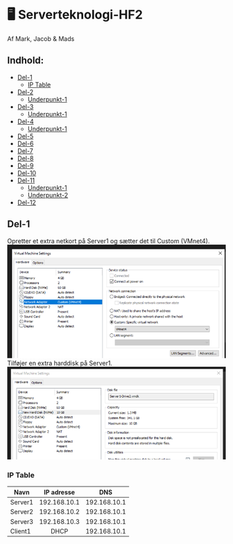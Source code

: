 # :desktop_computer: Serverteknologi-HF2

Af Mark, Jacob & Mads

## Indhold:
* [Del-1](#Del-1)
	* [IP Table](#IP-Table)
* [Del-2](#)
	* [Underpunkt-1](#)
* [Del-3](#)
	* [Underpunkt-1](#)
* [Del-4](#)
	* [Underpunkt-1](#)
* [Del-5](#)
* [Del-6](#)
* [Del-7](#)
* [Del-8](#)
* [Del-9](#)
* [Del-10](#)
* [Del-11](#)
	* [Underpunkt-1](#)
	* [Underpunkt-2](#)
* [Del-12](#)

## Del-1
Opretter et extra netkort på Server1 og sætter det til Custom (VMnet4).
![vmware-vmnet4](images/vmware-vmnet4.png)
<br/>
Tilføjer en extra harddisk på Server1.
![vmware-drive2](images/vmware-drive2.png)
### IP Table
| Navn          | IP adresse    | DNS          |
| ------------- |:-------------:|:-------------:
| Server1       | 192.168.10.1  | 192.168.10.1 |
| Server2       | 192.168.10.2  | 192.168.10.1 |
| Server3       | 192.168.10.3  | 192.168.10.1 |
| Client1       | DHCP          | 192.168.10.1 |

